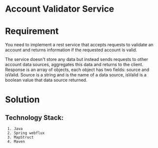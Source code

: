 # Account Validator Service

# Requirement
You need to implement a rest service that accepts requests to validate an account and returns information if the requested account is valid. 

The service doesn't store any data but instead sends requests to other account data sources, aggregates this data and returns to the client.
Response is an array of objects, each object has two fields: source and isValid. Source is a string and is the name of a data source, isValid is a boolean value that data source returned.

# Solution

## Technology Stack:

     1. Java
	 2. Spring webflux
	 3. MapStruct
 	 4. Maven

